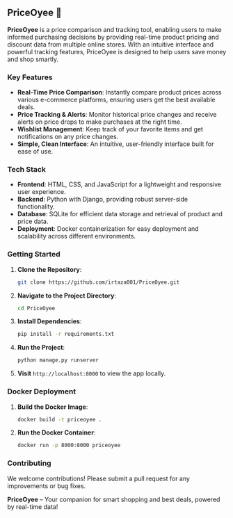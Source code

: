## PriceOyee 🎉

**PriceOyee** is a price comparison and tracking tool, enabling users to make informed purchasing decisions by providing real-time product pricing and discount data from multiple online stores. With an intuitive interface and powerful tracking features, PriceOyee is designed to help users save money and shop smartly.

### Key Features

- **Real-Time Price Comparison**: Instantly compare product prices across various e-commerce platforms, ensuring users get the best available deals.
- **Price Tracking & Alerts**: Monitor historical price changes and receive alerts on price drops to make purchases at the right time.
- **Wishlist Management**: Keep track of your favorite items and get notifications on any price changes.
- **Simple, Clean Interface**: An intuitive, user-friendly interface built for ease of use.

### Tech Stack

- **Frontend**: HTML, CSS, and JavaScript for a lightweight and responsive user experience.
- **Backend**: Python with Django, providing robust server-side functionality.
- **Database**: SQLite for efficient data storage and retrieval of product and price data.
- **Deployment**: Docker containerization for easy deployment and scalability across different environments.

### Getting Started

1. **Clone the Repository**:
   ```bash
   git clone https://github.com/irtaza001/PriceOyee.git
   ```
2. **Navigate to the Project Directory**:
   ```bash
   cd PriceOyee
   ```
3. **Install Dependencies**:
   ```bash
   pip install -r requirements.txt
   ```
4. **Run the Project**:
   ```bash
   python manage.py runserver
   ```
5. **Visit** `http://localhost:8000` to view the app locally.

### Docker Deployment

1. **Build the Docker Image**:
   ```bash
   docker build -t priceoyee .
   ```
2. **Run the Docker Container**:
   ```bash
   docker run -p 8000:8000 priceoyee
   ```

### Contributing

We welcome contributions! Please submit a pull request for any improvements or bug fixes.

**PriceOyee** – Your companion for smart shopping and best deals, powered by real-time data!
